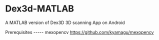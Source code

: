 # Dex3d-MATLAB
A MATLAB version of Dex3D 3D scanning App on Android

Prerequisites
----- mexopencv
https://github.com/kyamagu/mexopencv
